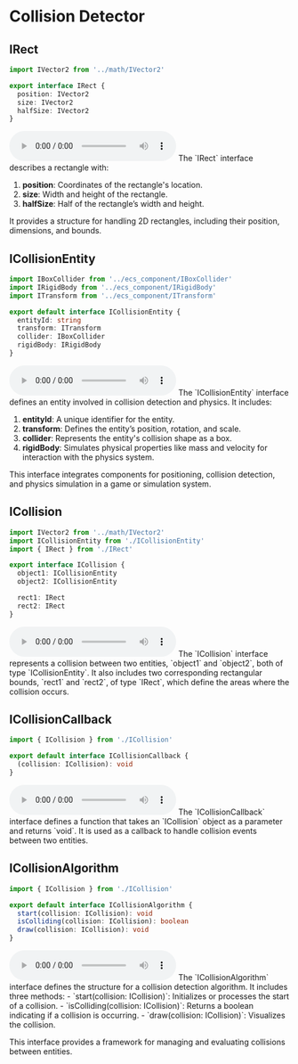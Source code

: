 # Collision Detector

## IRect

```typescript
import IVector2 from '../math/IVector2'

export interface IRect {
  position: IVector2
  size: IVector2
  halfSize: IVector2
}
```

<audio controls>
  <source src="./audio_en/IRect.mp3" type="audio/mpeg">
  Your browser does not support the audio element.
</audio>
The `IRect` interface describes a rectangle with:

1. **position**: Coordinates of the rectangle's location.
2. **size**: Width and height of the rectangle.
3. **halfSize**: Half of the rectangle’s width and height.

It provides a structure for handling 2D rectangles, including their position, dimensions, and bounds.

## ICollisionEntity

```typescript
import IBoxCollider from '../ecs_component/IBoxCollider'
import IRigidBody from '../ecs_component/IRigidBody'
import ITransform from '../ecs_component/ITransform'

export default interface ICollisionEntity {
  entityId: string
  transform: ITransform
  collider: IBoxCollider
  rigidBody: IRigidBody
}
```

<audio controls>
  <source src="./audio_en/ICollisionEntity.mp3" type="audio/mpeg">
  Your browser does not support the audio element.
</audio>
The `ICollisionEntity` interface defines an entity involved in collision detection and physics. It includes:

1. **entityId**: A unique identifier for the entity.
2. **transform**: Defines the entity’s position, rotation, and scale.
3. **collider**: Represents the entity's collision shape as a box.
4. **rigidBody**: Simulates physical properties like mass and velocity for interaction with the physics system.

This interface integrates components for positioning, collision detection, and physics simulation in a game or simulation system.

## ICollision

```typescript
import IVector2 from '../math/IVector2'
import ICollisionEntity from './ICollisionEntity'
import { IRect } from './IRect'

export interface ICollision {
  object1: ICollisionEntity
  object2: ICollisionEntity

  rect1: IRect
  rect2: IRect
}
```

<audio controls>
  <source src="./audio_en/ICollision.mp3" type="audio/mpeg">
  Your browser does not support the audio element.
</audio>
The `ICollision` interface represents a collision between two entities, `object1` and `object2`, both of type `ICollisionEntity`.  
It also includes two corresponding rectangular bounds, `rect1` and `rect2`, of type `IRect`, which define the areas where the collision occurs.

## ICollisionCallback

```typescript
import { ICollision } from './ICollision'

export default interface ICollisionCallback {
  (collision: ICollision): void
}
```

<audio controls>
  <source src="./audio_en/ICollisionCallback.mp3" type="audio/mpeg">
  Your browser does not support the audio element.
</audio>
The `ICollisionCallback` interface defines a function that takes an `ICollision` object as a parameter and returns `void`.  
It is used as a callback to handle collision events between two entities.

## ICollisionAlgorithm

```typescript
import { ICollision } from './ICollision'

export default interface ICollisionAlgorithm {
  start(collision: ICollision): void
  isColliding(collision: ICollision): boolean
  draw(collision: ICollision): void
}
```

<audio controls>
  <source src="./audio_en/ICollisionAlgorithm.mp3" type="audio/mpeg">
  Your browser does not support the audio element.
</audio>
The `ICollisionAlgorithm` interface defines the structure for a collision detection algorithm. It includes three methods:
- `start(collision: ICollision)`: Initializes or processes the start of a collision.
- `isColliding(collision: ICollision)`: Returns a boolean indicating if a collision is occurring.
- `draw(collision: ICollision)`: Visualizes the collision.

This interface provides a framework for managing and evaluating collisions between entities.
